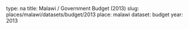 type: na
title: Malawi / Government Budget (2013)
slug: places/malawi/datasets/budget/2013
place: malawi
dataset: budget
year: 2013

